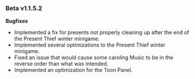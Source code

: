 ### Beta v1.1.5.2

**Bugfixes**
- Implemented a fix for presents not properly cleaning up after the end of the Present Thief winter minigame.
- Implemented several optimizations to the Present Thief winter minigame.
- Fixed an issue that would cause some caroling Music to be in the reverse order than what was intended.
- Implemented an optimization for the Toon Panel. 